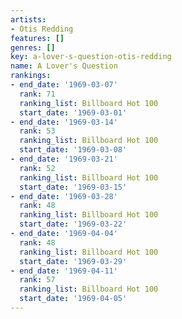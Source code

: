 ```yaml
---
artists:
- Otis Redding
features: []
genres: []
key: a-lover-s-question-otis-redding
name: A Lover's Question
rankings:
- end_date: '1969-03-07'
  rank: 71
  ranking_list: Billboard Hot 100
  start_date: '1969-03-01'
- end_date: '1969-03-14'
  rank: 53
  ranking_list: Billboard Hot 100
  start_date: '1969-03-08'
- end_date: '1969-03-21'
  rank: 52
  ranking_list: Billboard Hot 100
  start_date: '1969-03-15'
- end_date: '1969-03-28'
  rank: 48
  ranking_list: Billboard Hot 100
  start_date: '1969-03-22'
- end_date: '1969-04-04'
  rank: 48
  ranking_list: Billboard Hot 100
  start_date: '1969-03-29'
- end_date: '1969-04-11'
  rank: 57
  ranking_list: Billboard Hot 100
  start_date: '1969-04-05'
---
```


